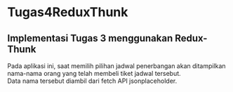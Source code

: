 # Tugas4ReduxThunk

## Implementasi Tugas 3 menggunakan Redux-Thunk
Pada aplikasi ini, saat memilih pilihan jadwal penerbangan akan ditampilkan nama-nama orang yang telah membeli tiket jadwal tersebut. \
Data nama tersebut diambil dari fetch API jsonplaceholder.
